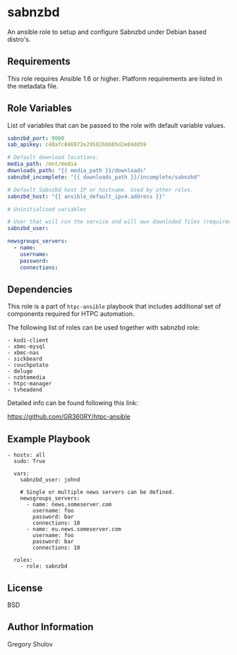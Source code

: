 sabnzbd
=======

An ansible role to setup and configure Sabnzbd under Debian based distro's.

Requirements
------------

This role requires Ansible 1.6 or higher. Platform requirements are listed in the metadata file.

Role Variables
--------------

List of variables that can be passed to the role with default variable values.

```yaml
sabnzbd_port: 9000
sab_apikey: c48afc846972e295826bb05d2e84dd59

# Default download locations:
media_path: /mnt/media
downloads_path: "{{ media_path }}/downloads"
sabnzbd_incomplete: "{{ downloads_path }}/incomplete/sabnzbd"

# Default Sabnzbd host IP or hostname. Used by other roles.
sabnzbd_host: "{{ ansible_default_ipv4.address }}"

# Uninitialised variables

# User that will run the service and will own downloded files (required)
sabnzbd_user:

newsgroups_servers:
  - name:
    username:
    password:
    connections:
```



Dependencies
------------

This role is a part of `htpc-ansible` playbook that includes additional set of components required for HTPC automation.

The following list of roles can be used together with sabnzbd role:

```    
- kodi-client
- xbmc-mysql
- xbmc-nas
- sickbeard
- couchpotato
- deluge
- nzbtomedia
- htpc-manager
- tvheadend
```

Detailed info can be found following this link:

https://github.com/GR360RY/htpc-ansible


Example Playbook
----------------

```
- hosts: all
  sudo: True

  vars:
    sabnzbd_user: johnd  

    # Single or multiple news servers can be defined.
    newsgroups_servers:
      - name: news.someserver.com
        username: foo
        password: bar
        connections: 10
      - name: eu.news.someserver.com
        username: foo
        password: bar
        connections: 10
    
  roles:
    - role: sabnzbd
```

License
-------

BSD

Author Information
------------------

Gregory Shulov